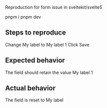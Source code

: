 Reproduction for form issue in sveltekit/svelte5

pnpm i
pnpm dev

## Steps to reproduce

Change My label to My label 1
Click Save

## Expected behavior

The field should retain the value My label 1

## Actual behavior

The field is reset to My label